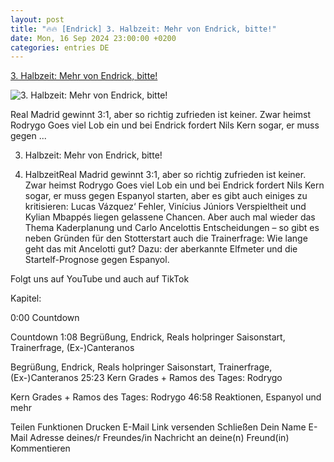 ```yaml
---
layout: post
title: "🔥🔥 [Endrick] 3. Halbzeit: Mehr von Endrick, bitte!"
date: Mon, 16 Sep 2024 23:00:00 +0200
categories: entries DE
---
```

[3. Halbzeit: Mehr von Endrick, bitte!](https://www.realtotal.de/video/3-halbzeit-nach-cl-auftakt-gegen-stuttgart/)

![3. Halbzeit: Mehr von Endrick, bitte!](https://www.realtotal.de/wp-content/uploads/2024/09/yt-ohne-1.jpg)

Real Madrid gewinnt 3:1, aber so richtig zufrieden ist keiner. Zwar heimst Rodrygo Goes viel Lob ein und bei Endrick fordert Nils Kern sogar, er muss gegen ...

3. Halbzeit: Mehr von Endrick, bitte!

3. HalbzeitReal Madrid gewinnt 3:1, aber so richtig zufrieden ist keiner. Zwar heimst Rodrygo Goes viel Lob ein und bei Endrick fordert Nils Kern sogar, er muss gegen Espanyol starten, aber es gibt auch einiges zu kritisieren: Lucas Vázquez‘ Fehler, Vinícius Júniors Verspieltheit und Kylian Mbappés liegen gelassene Chancen. Aber auch mal wieder das Thema Kaderplanung und Carlo Ancelottis Entscheidungen – so gibt es neben Gründen für den Stotterstart auch die Trainerfrage: Wie lange geht das mit Ancelotti gut? Dazu: der aberkannte Elfmeter und die Startelf-Prognose gegen Espanyol.

Folgt uns auf YouTube und auch auf TikTok

Kapitel:

0:00 Countdown

Countdown 1:08 Begrüßung, Endrick, Reals holpringer Saisonstart, Trainerfrage, (Ex-)Canteranos

Begrüßung, Endrick, Reals holpringer Saisonstart, Trainerfrage, (Ex-)Canteranos 25:23 Kern Grades + Ramos des Tages: Rodrygo

Kern Grades + Ramos des Tages: Rodrygo 46:58 Reaktionen, Espanyol und mehr

Teilen Funktionen Drucken E-Mail Link versenden Schließen Dein Name E-Mail Adresse deines/r Freundes/in Nachricht an deine(n) Freund(in) Kommentieren

